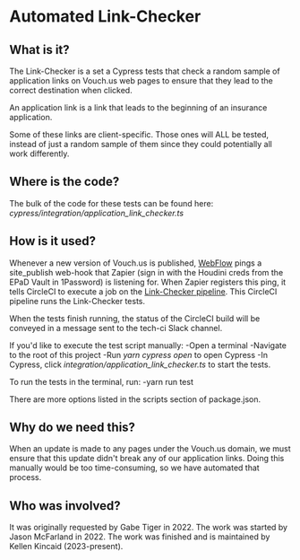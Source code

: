 # Automated Link-Checker
## What is it?
The Link-Checker is a set a Cypress tests that check a random sample of application links on Vouch.us web pages to ensure that they lead to the correct destination when clicked.

An application link is a link that leads to the beginning of an insurance application.

Some of these links are client-specific. Those ones will ALL be tested, instead of just a random sample of them since they could potentially all work differently.

## Where is the code?
The bulk of the code for these tests can be found here: *cypress/integration/application_link_checker.ts*

## How is it used?
Whenever a new version of Vouch.us is published, [WebFlow](https://webflow.com/dashboard/sites/vouch-brand-refresh-67bc5-1867061c16988/integrations) pings a site_publish web-hook that Zapier (sign in with the Houdini creds from the EPaD Vault in 1Password) is listening for. When Zapier registers this ping, it tells CircleCI to execute a job on the [Link-Checker pipeline](https://app.circleci.com/pipelines/github/svinstech/marketingqa?branch=main).
This CircleCI pipeline runs the Link-Checker tests.

When the tests finish running, the status of the CircleCI build will be conveyed in a message sent to the tech-ci Slack channel.

If you'd like to execute the test script manually:
-Open a terminal
-Navigate to the root of this project
-Run *yarn cypress open* to open Cypress
-In Cypress, click *integration/application_link_checker.ts* to start the tests.

To run the tests in the terminal, run:
-yarn run test

There are more options listed in the scripts section of package.json.


## Why do we need this?
When an update is made to any pages under the Vouch.us domain, we must ensure that this update didn't break any of our application links. Doing this manually would be too time-consuming, so we have automated that process.

## Who was involved?
It was originally requested by Gabe Tiger in 2022. 
The work was started by Jason McFarland in 2022. 
The work was finished and is maintained by Kellen Kincaid (2023-present).

